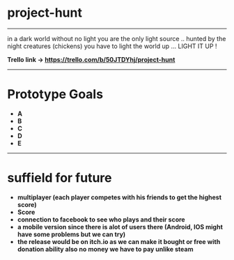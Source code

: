 # project-hunt
_____________
in a dark world without no light you are the only light source .. hunted by the night creatures (chickens) you have to light the world up ... LIGHT IT UP !

**Trello link -> https://trello.com/b/50JTDYhj/project-hunt**
____
# Prototype Goals

* **A**
* **B**
* **C**
* **D**
* **E**

___
# suffield for future
* **multiplayer (each player competes with his friends to get the highest score)**
* **Score**
* **connection to facebook to see who plays and their score**
* **a mobile version since there is alot of users there (Android, IOS might have some problems but we can try)**
* **the release would be on itch.io as we can make it bought or free with donation ability also no money we have to pay unlike steam**
